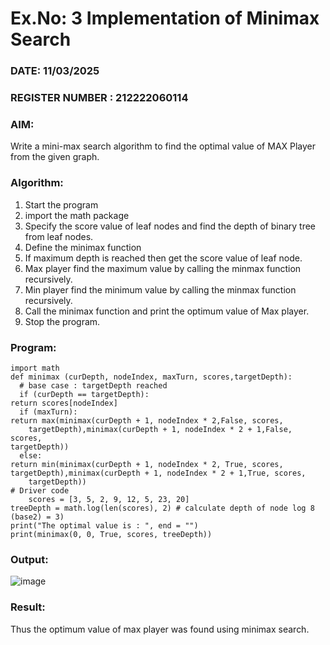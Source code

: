 # Ex.No: 3  Implementation of Minimax Search
### DATE: 11/03/2025                                                                           
### REGISTER NUMBER : 212222060114
### AIM: 
Write a mini-max search algorithm to find the optimal value of MAX Player from the given graph.
### Algorithm:
1. Start the program
2. import the math package
3. Specify the score value of leaf nodes and find the depth of binary tree from leaf nodes.
4. Define the minimax function
5. If maximum depth is reached then get the score value of leaf node.
6. Max player find the maximum value by calling the minmax function recursively.
7. Min player find the minimum value by calling the minmax function recursively.
8. Call the minimax function  and print the optimum value of Max player.
9. Stop the program. 

### Program:

    import math
    def minimax (curDepth, nodeIndex, maxTurn, scores,targetDepth):
      # base case : targetDepth reached
      if (curDepth == targetDepth):
    return scores[nodeIndex]
      if (maxTurn):
    return max(minimax(curDepth + 1, nodeIndex * 2,False, scores,
        targetDepth),minimax(curDepth + 1, nodeIndex * 2 + 1,False, scores,
    targetDepth))
      else:
    return min(minimax(curDepth + 1, nodeIndex * 2, True, scores,
    targetDepth),minimax(curDepth + 1, nodeIndex * 2 + 1,True, scores,
        targetDepth))
    # Driver code
        scores = [3, 5, 2, 9, 12, 5, 23, 20]
    treeDepth = math.log(len(scores), 2) # calculate depth of node log 8 (base2) = 3)
    print("The optimal value is : ", end = "")
    print(minimax(0, 0, True, scores, treeDepth))

### Output:
![image](https://github.com/user-attachments/assets/51062459-8373-4841-8266-94f16a1e5c92)



### Result:
Thus the optimum value of max player was found using minimax search.
